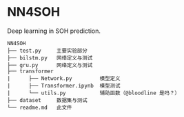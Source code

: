 # NN4SOH
Deep learning in SOH prediction.
```
NN4SOH  
├── test.py     主要实验部分  
├── bilstm.py   网络定义与测试   
├── gru.py      网络定义与测试
├── transformer 
|      ├── Network.py         模型定义
|      ├── Transformer.ipynb  模型测试
|      └── utils.py           辅助函数（@bloodline 是吗？）
├── dataset     数据集与测试
└── readme.md   此文件
```